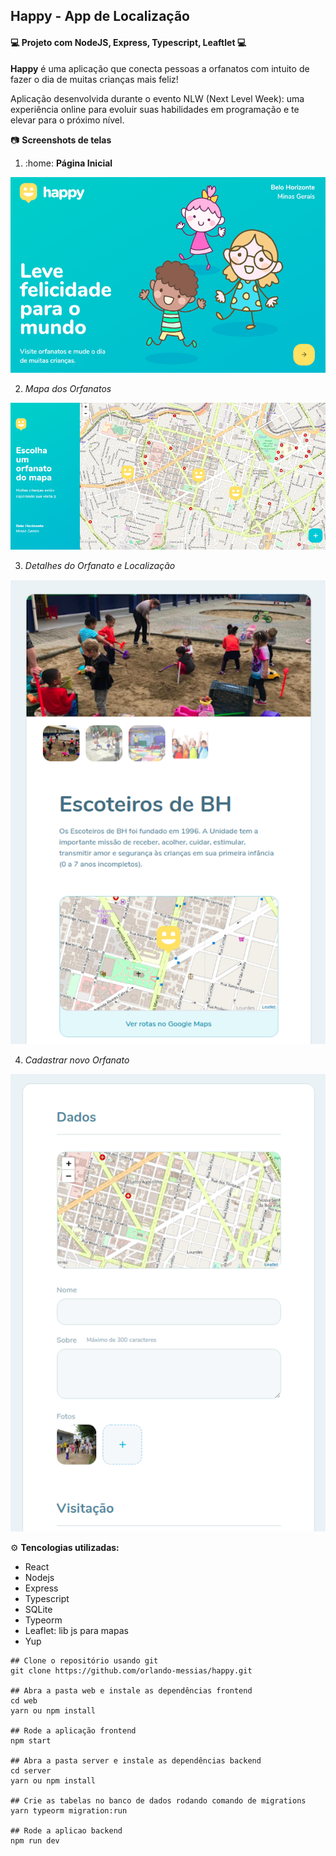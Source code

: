 ## Happy - App de Localização

#### :computer: Projeto com NodeJS, Express, Typescript, Leaftlet :computer:

**Happy** é uma aplicação que conecta pessoas a orfanatos com intuito de fazer o dia de muitas crianças mais feliz!

Aplicação desenvolvida durante o evento NLW (Next Level Week): uma experiência online para evoluir suas habilidades em programação e te elevar para o próximo nível.

:camera: **Screenshots de telas**

1. :home:  **Página Inicial**
<p align="center"><img src="/images/landing-page.png"></p>

2. *Mapa dos Orfanatos*
<p align="center"><img src="/images/orphanages-map.png"></p>

3. *Detalhes do Orfanato e Localização*
<p align="center"><img src="/images/orphanage.png"></p>

4. *Cadastrar novo Orfanato*
<p align="center"><img src="/images/register-orphanage.png"></p>

:gear: **Tencologias utilizadas:**
- React
- Nodejs
- Express
- Typescript
- SQLite
- Typeorm
- Leaflet: lib js para mapas
- Yup

```
## Clone o repositório usando git
git clone https://github.com/orlando-messias/happy.git

## Abra a pasta web e instale as dependências frontend
cd web
yarn ou npm install

## Rode a aplicação frontend
npm start

## Abra a pasta server e instale as dependências backend
cd server
yarn ou npm install

## Crie as tabelas no banco de dados rodando comando de migrations
yarn typeorm migration:run

## Rode a aplicao backend
npm run dev
```
